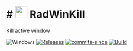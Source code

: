 #<!-- ![Icon](res/RadWinKill.ico) RadWinKill -->
<img src="res/RadWinKill.ico" width=32/> RadWinKill
==========

Kill active window

![Windows](https://img.shields.io/badge/platform-Windows-blue.svg)
[![Releases](https://img.shields.io/github/release/RadAd/RadWinKill.svg)](https://github.com/RadAd/RadWinKill/releases/latest)
[![commits-since](https://img.shields.io/github/commits-since/RadAd/RadWinKill/latest.svg)](commits/master)
[![Build](https://img.shields.io/appveyor/ci/RadAd/RadWinKill.svg)](https://ci.appveyor.com/project/RadAd/RadWinKill)
